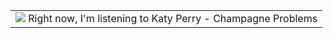 
<table><tr><td valign="center"><img src="https:&#x2F;&#x2F;lastfm.freetls.fastly.net&#x2F;i&#x2F;u&#x2F;174s&#x2F;292bf6f553ae0f5c45038e92e0936b13.jpg"> </img> Right now, I&#39;m listening to  Katy Perry - Champagne Problems </td></tr></table>